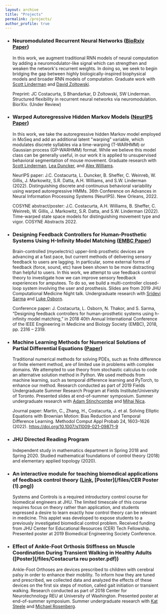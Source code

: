 ```yaml
---
layout: archive
title: "Projects"
permalink: /projects/
author_profile: true
---
```

* ### Neuromodulated Recurrent Neural Networks ([BioRxiv Paper](https://www.biorxiv.org/content/10.1101/2024.07.26.605315v1))
  In this work, we augment traditional RNN models of neural computation by adding a neuromodulator-like signal which can strengthen and weaken the network's recurrent weights. In doing so, we seek to begin bridging the gap between highly biologically-inspired biophysical models and broader RNN models of computation. Graduate work with [Scott Linderman](https://statistics.stanford.edu/people/scott-linderman) and [David Zoltowski](https://www.davidzoltowski.com/).

  Preprint: JC Costacurta, S Bhandarkar, D Zoltowski, SW Linderman. Structured flexibility in recurrent neural networks via neuromodulation. BiorXiv. (Under Review)
  
* ### Warped Autoregressive Hidden Markov Models ([NeurIPS Paper](https://openreview.net/pdf?id=6Kj1wCgiUp_))

   In this work, we take the autoregressive hidden Markov model employed in MoSeq and add an additional latent "warping" variable, which modulates discrete syllables via a time-warping (T-WARHMM) or Gaussian process (GP-WARHMM) format. While we believe this model class can be generally useful, in our work it is applied to unsupervised behavioral segmentation of mouse movement. Graduate research with [Scott Linderman](https://statistics.stanford.edu/people/scott-linderman), [Lea Duncker](https://leaduncker.github.io/), and [Alex Williams](http://alexhwilliams.info/).
   
   NeurIPS paper: J.C. Costacurta, L. Duncker, B. Sheffer, C. Weinreb, W. Gillis, J. Markowitz, S.R. Datta, A.H. Williams, and S.W. Linderman (2022). Distinguishing discrete and continuous behavioral variability using warped autoregressive HMMs. 36th Conference on Advances in Neural Information Processing Systems (NeurIPS). New Orleans, 2022.
   
   COSYNE abstract/poster: J.C. Costacurta, A.H. Williams, B. Sheffer, C. Weinreb, W. Gillis, J. Markowitz, S.R. Datta, and S.W. Linderman (2022). Time-warped state space models for distinguishing movement type and vigor. COSYNE Abstracts 2022.

* ### Designing Feedback Controllers for Human-Prosthetic Systems Using H-Infinity Model Matching ([EMBC Paper](/files/EMBC_paper.pdf))

   Brain-controlled (myoelectric) upper-limb prosthetic devices are advancing at a fast pace, but current methods of delivering sensory feedback to users are lagging. In particular, some external forms of feedback (force, sound, etc) have been shown to be more distracting than helpful to users. In this work, we attempt to use feedback control theory to investigate how we can improve sensory feedback experiences for amputees. To do so, we build a multi-controller closed-loop system involving the user and prosthesis. Slides are from 2019 JHU Computational Medicine Night talk. Undergraduate research with [Sridevi Sarma](https://engineering.jhu.edu/faculty/sridevi-sarma/) and [Luke Osborn](https://pages.jh.edu/losborn4/).
   
   Conference paper: J. Costacurta, L. Osborn, N. Thakor, and S. Sarma, “Designing feedback controllers for human-prosthetic systems using h-infinity model matching,” in 2018 40th Annual International Conference of the IEEE Engineering in Medicine and Biology Society (EMBC), 2018, pp. 2316 – 2319.
   
* ### Machine Learning Methods for Numerical Solutions of Partial Differential Equations ([Paper](https://link.springer.com/article/10.1007/s11009-021-09871-9))

  Traditional numerical methods for solving PDEs, such as finite difference or finite element method, are of limited use in problems with complex domains. We attempted to use theory from stochastic calculus to code an alternative solution method in Python. We used methods from machine learning, such as temporal difference learning and PyTorch, to enhance our method. Research conducted as part of 2019 Fields Undergraduate Summer Research Program at Fields Institute/University of Toronto. Presented slides at end-of-summer symposium. Summer undergraduate research with [Adam Stinchcombe](https://scholar.google.ca/citations?user=CRlA-sEAAAAJ&hl=en&oi=sra) and [Mihai Nica](https://nicam.uoguelph.ca/).
  
  Journal paper: Martin, C., Zhang, H., Costacurta, J. et al. Solving Elliptic Equations with Brownian Motion: Bias Reduction and Temporal Difference Learning. Methodol Comput Appl Probab 24, 1603–1626 (2022). https://doi.org/10.1007/s11009-021-09871-9
  
* ### JHU Directed Reading Program 

   Independent study in mathematics department in Spring 2018 and Spring 2020. Studied mathematical foundations of control theory (2018) and elementary applied topology (2020).

* ### An interactive module for teaching biomedical applications of feedback control theory ([Link](https://jcostacurta11.shinyapps.io/code/), [Poster](/files/CER Poster (1).png))

   Systems and Controls is a required introductory control course for biomedical engineers at JHU. The limited timescale of this course requires focus on theory rather than application, and students expressed a desire to learn exactly how control theory can be relevant in medicine. This applet was developed to expose students to a previously investigated biomedical control problem. Received funding from JHU Center for Educational Resources (CER) Tech Fellowship. Presented poster at 2019 Biomedical Engineering Society Conference.
   
* ### Effect of Ankle-Foot Orthosis Stiffness on Muscle Coordination During Transient Walking in Healthy Adults ([Poster](/files/Costacurta reu poster.pdf))

   Ankle-Foot Orthoses are devices prescribed to children with cerebral palsy in order to enhance their mobility. To inform how they are tuned and prescribed, we collected data and analyzed the effects of these devices on the first six steps of motion, called gait initiation or transient walking. Research conducted as part of 2018 Center for Neurotechnology REU at University of Washington. Presented poster at end-of-summer symposium. Summer undergraduate research with [Kat Steele](https://www.me.washington.edu/facultyfinder/kat-m-steele) and [Michael Rosenberg](https://neuromechanicslab.emory.edu/people/rosenberg-michael.html).
   
